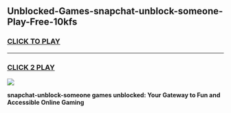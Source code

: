 
## Unblocked-Games-snapchat-unblock-someone-Play-Free-10kfs
<h3>
<a href="https://premium76.site?title=snapchat-unblock-someone&ref=18A1">CLICK TO PLAY</a></h3>
<hr>

<h3>
<a href="https://premium76.site?title=snapchat-unblock-someone&ref=18A1">CLICK 2 PLAY</a>
  
</h3>

<a href="https://premium76.site?title=snapchat-unblock-someone&ref=18A1"><img src="https://clearcache.store/games.png"></a>


**snapchat-unblock-someone games unblocked: Your Gateway to Fun and Accessible Online Gaming**
